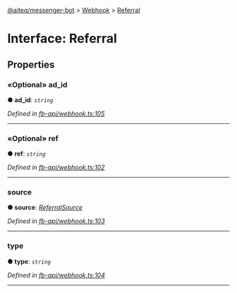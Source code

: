 [@aiteq/messenger-bot](../README.md) > [Webhook](../modules/webhook.md) > [Referral](../interfaces/webhook.referral.md)



# Interface: Referral


## Properties
<a id="ad_id"></a>

### «Optional» ad_id

**●  ad_id**:  *`string`* 

*Defined in [fb-api/webhook.ts:105](https://github.com/aiteq/messenger-bot/blob/a540dbb/src/fb-api/webhook.ts#L105)*





___

<a id="ref"></a>

### «Optional» ref

**●  ref**:  *`string`* 

*Defined in [fb-api/webhook.ts:102](https://github.com/aiteq/messenger-bot/blob/a540dbb/src/fb-api/webhook.ts#L102)*





___

<a id="source"></a>

###  source

**●  source**:  *[ReferralSource](../modules/webhook.referralsource.md)* 

*Defined in [fb-api/webhook.ts:103](https://github.com/aiteq/messenger-bot/blob/a540dbb/src/fb-api/webhook.ts#L103)*





___

<a id="type"></a>

###  type

**●  type**:  *`string`* 

*Defined in [fb-api/webhook.ts:104](https://github.com/aiteq/messenger-bot/blob/a540dbb/src/fb-api/webhook.ts#L104)*





___


